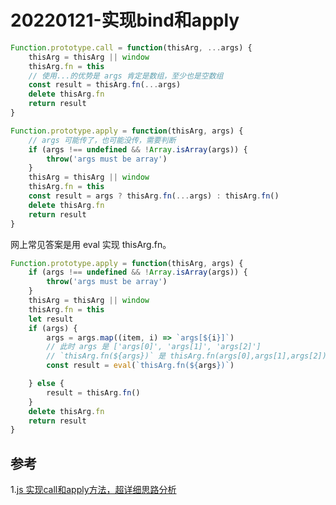 # 20220121-实现bind和apply

```JavaScript
Function.prototype.call = function(thisArg, ...args) {
	thisArg = thisArg || window
	thisArg.fn = this
	// 使用...的优势是 args 肯定是数组，至少也是空数组
	const result = thisArg.fn(...args)
	delete thisArg.fn
	return result
}
```

```JavaScript
Function.prototype.apply = function(thisArg, args) {
	// args 可能传了，也可能没传，需要判断
	if (args !== undefined && !Array.isArray(args)) {
		throw('args must be array')
	}
	thisArg = thisArg || window
	thisArg.fn = this
	const result = args ? thisArg.fn(...args) : thisArg.fn()
	delete thisArg.fn
	return result
}
```

网上常见答案是用 eval 实现 thisArg.fn。

```JavaScript
Function.prototype.apply = function(thisArg, args) {
	if (args !== undefined && !Array.isArray(args)) {
		throw('args must be array')
	}
	thisArg = thisArg || window
	thisArg.fn = this
	let result
	if (args) {
		args = args.map((item, i) => `args[${i}]`)
		// 此时 args 是 ['args[0]', 'args[1]', 'args[2]']
		// `thisArg.fn(${args})` 是 thisArg.fn(args[0],args[1],args[2])
		const result = eval(`thisArg.fn(${args})`)

	} else {
		result = thisArg.fn()
	}
	delete thisArg.fn
	return result
}
```

## 参考

1.[js 实现call和apply方法，超详细思路分析](https://www.cnblogs.com/echolun/p/12144344.html)





























